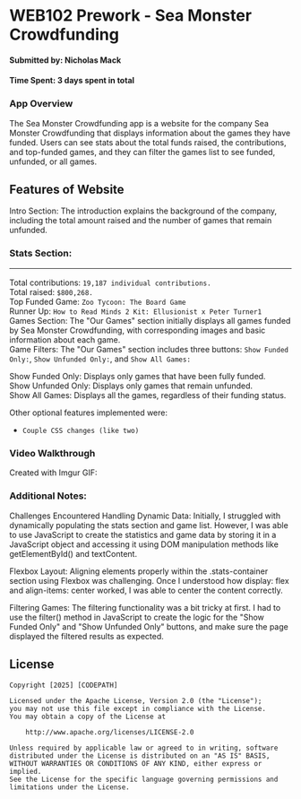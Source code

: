# WEB102 Prework - Sea Monster Crowdfunding
#### Submitted by: Nicholas Mack
#### Time Spent: 3 days spent in total

### App Overview
The Sea Monster Crowdfunding app is a website for the company Sea Monster Crowdfunding that displays information about the games they have funded. Users can see stats about the total funds raised, the contributions, and top-funded games, and they can filter the games list to see funded, unfunded, or all games.


## Features of Website

Intro Section: The introduction explains the background of the company, including the total amount raised and the number of games that remain unfunded.

### Stats Section:<hr>

Total contributions: ```19,187 individual contributions.```<br>
Total raised: ```$800,268.```<br>
Top Funded Game: ```Zoo Tycoon: The Board Game```<br>
Runner Up: ```How to Read Minds 2 Kit: Ellusionist x Peter Turner1```<br>
Games Section: The "Our Games" section initially displays all games funded by Sea Monster Crowdfunding, with corresponding images and basic information about each game.<br>
Game Filters: The "Our Games" section includes three buttons: ```Show Funded Only:```, ```Show Unfunded Only:```, and ```Show All Games:```

Show Funded Only: Displays only games that have been fully funded.<br>
Show Unfunded Only: Displays only games that remain unfunded.<br>
Show All Games: Displays all the games, regardless of their funding status.<br>

Other optional features implemented were:
- ```Couple CSS changes (like two)```

### Video Walkthrough

Created with Imgur GIF:

### Additional Notes:
Challenges Encountered
Handling Dynamic Data: Initially, I struggled with dynamically populating the stats section and game list. However, I was able to use JavaScript to create the statistics and game data by storing it in a JavaScript object and accessing it using DOM manipulation methods like getElementById() and textContent.

Flexbox Layout: Aligning elements properly within the .stats-container section using Flexbox was challenging. Once I understood how display: flex and align-items: center worked, I was able to center the content correctly.

Filtering Games: The filtering functionality was a bit tricky at first. I had to use the filter() method in JavaScript to create the logic for the "Show Funded Only" and "Show Unfunded Only" buttons, and make sure the page displayed the filtered results as expected.

## License

    Copyright [2025] [CODEPATH]

    Licensed under the Apache License, Version 2.0 (the "License");
    you may not use this file except in compliance with the License.
    You may obtain a copy of the License at

        http://www.apache.org/licenses/LICENSE-2.0

    Unless required by applicable law or agreed to in writing, software
    distributed under the License is distributed on an "AS IS" BASIS,
    WITHOUT WARRANTIES OR CONDITIONS OF ANY KIND, either express or implied.
    See the License for the specific language governing permissions and
    limitations under the License.


